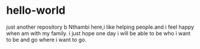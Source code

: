 # hello-world
just another repository
b
Nthambi here,i like  helping people.and i feel happy when am with my family.
i just hope one day i will be able to be who i want to be and go where i want to go.
